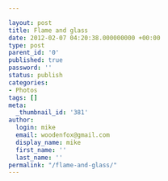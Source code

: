 ```yaml
---

layout: post
title: Flame and glass
date: 2012-02-07 04:20:38.000000000 +00:00
type: post
parent_id: '0'
published: true
password: ''
status: publish
categories:
- Photos
tags: []
meta:
  _thumbnail_id: '381'
author:
  login: mike
  email: woodenfox@gmail.com
  display_name: mike
  first_name: ''
  last_name: ''
permalink: "/flame-and-glass/"
---
```



